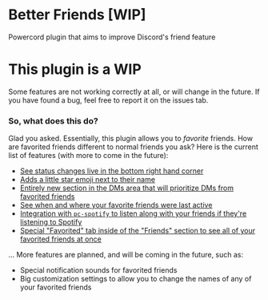 # Better Friends [WIP]
Powercord plugin that aims to improve Discord's friend feature

# This plugin is a WIP
Some features are not working correctly at all, or will change in the future. If you have found a bug, feel free to report it on the issues tab.

### So, what does this do?
Glad you asked. Essentially, this plugin allows you to *favorite* friends. 
How are favorited friends different to normal friends you ask? Here is the current list of features (with more to come in the future):

* [See status changes live in the bottom right hand corner](https://massive-legend.nevulo.xyz/ZDW25DI9.gif)
* [Adds a little star emoji next to their name](https://massive-legend.nevulo.xyz/QhzivMAb.png)
* [Entirely new section in the DMs area that will prioritize DMs from favorited friends](https://massive-legend.nevulo.xyz/f11PuwZH.png)
* [See when and where your favorite friends were last active](https://massive-legend.nevulo.xyz/DOZPdrTn.mp4)
* [Integration with `pc-spotify` to listen along with your friends if they're listening to Spotify](https://massive-legend.nevulo.xyz/tCO7Kn55.mp4)
* [Special "Favorited" tab inside of the "Friends" section to see all of your favorited friends at once](https://massive-legend.nevulo.xyz/Lp76IzAp.png)

... More features are planned, and will be coming in the future, such as:
* Special notification sounds for favorited friends
* Big customization settings to allow you to change the names of any of your favorited friends
